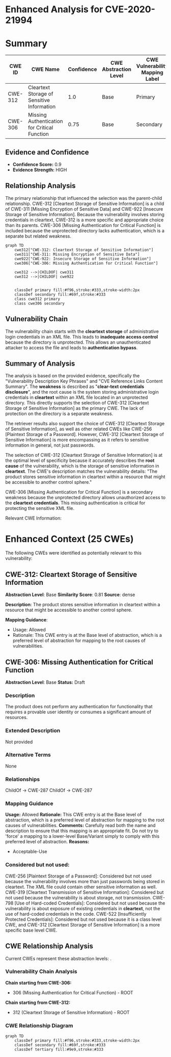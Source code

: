 # Enhanced Analysis for CVE-2020-21994

# Summary
| CWE ID | CWE Name | Confidence | CWE Abstraction Level | CWE Vulnerability Mapping Label | CWE-Vulnerability Mapping Notes |
|---|---|---|---|---|---|
| CWE-312 | Cleartext Storage of Sensitive Information | 1.0 | Base | Primary | Allowed |
| CWE-306 | Missing Authentication for Critical Function | 0.75 | Base | Secondary | Allowed |

## Evidence and Confidence

*   **Confidence Score:** 0.9
*   **Evidence Strength:** HIGH

## Relationship Analysis
The primary relationship that influenced the selection was the parent-child relationship. CWE-312 [Cleartext Storage of Sensitive Information] is a child of CWE-311 [Missing Encryption of Sensitive Data] and CWE-922 [Insecure Storage of Sensitive Information]. Because the vulnerability involves storing credentials in cleartext, CWE-312 is a more specific and appropriate choice than its parents. CWE-306 [Missing Authentication for Critical Function] is included because the unprotected directory lacks authentication, which is a separate but related weakness.

```mermaid
graph TD
    cwe312["CWE-312: Cleartext Storage of Sensitive Information"]
    cwe311["CWE-311: Missing Encryption of Sensitive Data"]
    cwe922["CWE-922: Insecure Storage of Sensitive Information"]
    cwe306["CWE-306: Missing Authentication for Critical Function"]

    cwe312 -->|CHILDOF| cwe311
    cwe312 -->|CHILDOF| cwe922
    

    classDef primary fill:#f96,stroke:#333,stroke-width:2px
    classDef secondary fill:#69f,stroke:#333
    class cwe312 primary
    class cwe306 secondary
```

## Vulnerability Chain
The vulnerability chain starts with the **cleartext storage** of administrative login credentials in an XML file. This leads to **inadequate access control** because the directory is unprotected. This allows an unauthenticated attacker to access the file and leads to **authentication bypass**.

## Summary of Analysis
The analysis is based on the provided evidence, specifically the "Vulnerability Description Key Phrases" and "CVE Reference Links Content Summary". The **weakness** is described as "**clear-text credentials disclosure**", and the root cause is the system storing administrative login credentials in **cleartext** within an XML file located in an unprotected directory. This directly supports the selection of CWE-312 [Cleartext Storage of Sensitive Information] as the primary CWE. The lack of protection on the directory is a separate weakness.

The retriever results also support the choice of CWE-312 [Cleartext Storage of Sensitive Information], as well as other related CWEs like CWE-256 [Plaintext Storage of a Password]. However, CWE-312 [Cleartext Storage of Sensitive Information] is more encompassing as it refers to sensitive information in general, not just passwords.

The selection of CWE-312 [Cleartext Storage of Sensitive Information] is at the optimal level of specificity because it accurately describes the **root cause** of the vulnerability, which is the storage of sensitive information in **cleartext**. The CWE's description matches the vulnerability details: "The product stores sensitive information in cleartext within a resource that might be accessible to another control sphere."

CWE-306 [Missing Authentication for Critical Function] is a secondary weakness because the unprotected directory allows unauthorized access to the **cleartext credentials**. This missing authentication is critical for protecting the sensitive XML file.

Relevant CWE Information:

# Enhanced Context (25 CWEs)
The following CWEs were identified as potentially relevant to this vulnerability:

## CWE-312: Cleartext Storage of Sensitive Information
**Abstraction Level**: Base
**Similarity Score**: 0.81
**Source**: dense

**Description**:
The product stores sensitive information in cleartext within a resource that might be accessible to another control sphere.

**Mapping Guidance**:
- Usage: Allowed
- Rationale: This CWE entry is at the Base level of abstraction, which is a preferred level of abstraction for mapping to the root causes of vulnerabilities.

## CWE-306: Missing Authentication for Critical Function
**Abstraction Level**: Base
**Status:** Draft

### Description
The product does not perform any authentication for functionality that requires a provable user identity or consumes a significant amount of resources.

### Extended Description
Not provided

### Alternative Terms
None

### Relationships
ChildOf -> CWE-287
ChildOf -> CWE-287

### Mapping Guidance
**Usage:** Allowed
**Rationale:** This CWE entry is at the Base level of abstraction, which is a preferred level of abstraction for mapping to the root causes of vulnerabilities.
**Comments:** Carefully read both the name and description to ensure that this mapping is an appropriate fit. Do not try to 'force' a mapping to a lower-level Base/Variant simply to comply with this preferred level of abstraction.
**Reasons:**
- Acceptable-Use

### Considered but not used:
CWE-256 [Plaintext Storage of a Password]: Considered but not used because the vulnerability involves more than just passwords being stored in cleartext. The XML file could contain other sensitive information as well.
CWE-319 [Cleartext Transmission of Sensitive Information]: Considered but not used because the vulnerability is about storage, not transmission.
CWE-798 [Use of Hard-coded Credentials]: Considered but not used because the vulnerability is about exposure of existing credentials in **cleartext**, not the use of hard-coded credentials in the code.
CWE-522 [Insufficiently Protected Credentials]: Considered but not used because it is a class level CWE, and CWE-312 [Cleartext Storage of Sensitive Information] is a more specific base level CWE.


## CWE Relationship Analysis

Current CWEs represent these abstraction levels: .


### Vulnerability Chain Analysis

**Chain starting from CWE-306:**
- 306 (Missing Authentication for Critical Function) - ROOT


**Chain starting from CWE-312:**
- 312 (Cleartext Storage of Sensitive Information) - ROOT



### CWE Relationship Diagram

```mermaid
graph TD
    classDef primary fill:#f96,stroke:#333,stroke-width:2px
    classDef secondary fill:#69f,stroke:#333
    classDef tertiary fill:#9e9,stroke:#333
```